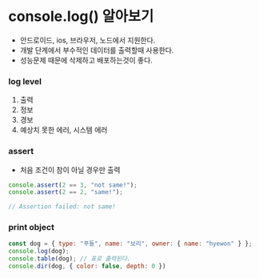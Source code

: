 # console.log() 알아보기

- 안드로이드, ios, 브라우저, 노드에서 지원한다.
- 개발 단계에서 부수적인 데이터를 출력할때 사용한다.
- 성능문제 때문에 삭제하고 배포하는것이 좋다.

### log level

1. 출력
2. 정보
3. 경보
4. 예상치 못한 에러, 시스템 에러

### assert

- 처음 조건이 참이 아닐 경우만 출력

```jsx
console.assert(2 == 3, "not same!");
console.assert(2 == 2, "same!");

// Assertion failed: not same!
```

### print object

```jsx
const dog = { type: "푸들", name: "보리", owner: { name: "hyewon" } };
console.log(dog);
console.table(dog); // 표로 출력된다.
console.dir(dog, { color: false, depth: 0 })
